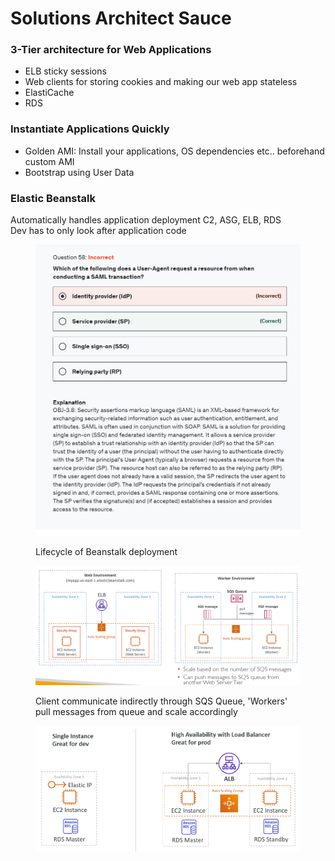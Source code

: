 # Solutions Architect Sauce

### 3-Tier architecture for Web Applications

* ELB sticky sessions
* Web clients for storing cookies and making our web app stateless
* ElastiCache
* RDS

### Instantiate Applications Quickly

* Golden AMI: Install your applications, OS dependencies etc.. beforehand custom AMI&#x20;
* Bootstrap using User Data

### Elastic Beanstalk

Automatically handles application deployment C2, ASG, ELB, RDS\
Dev has to only look after application code

<div align="left">

<figure><img src="../../.gitbook/assets/image (4).png" alt="" width="563"><figcaption><p>Lifecycle of Beanstalk deployment</p></figcaption></figure>

</div>

<div align="left">

<figure><img src="../../.gitbook/assets/image (5).png" alt="" width="563"><figcaption><p>Client communicate indirectly through SQS Queue, 'Workers' pull messages from queue and scale accordingly</p></figcaption></figure>

</div>

<div align="left">

<figure><img src="../../.gitbook/assets/image (6).png" alt="" width="563"><figcaption></figcaption></figure>

</div>
